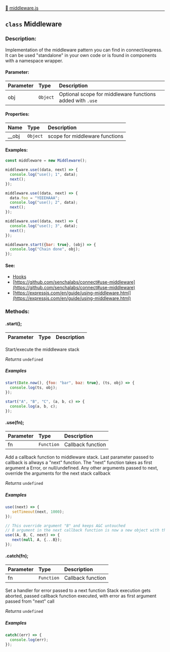 <div class="mb-0">
    🔗 <a class="source-code" target="_blank"
        href="https://github.com/OpenHausIO/backend/blob/dev&#x2F;system&#x2F;middleware.js">middleware.js</a>
</div>
<hr style="margin: 0 !important" />

<!-- CLASS -->

<!-- GENERAL -->
## `class` Middleware 
### Description:

Implementation of the middleware pattern you can find in connect/express.
It can be used "standalone" in your own code or is found in components with a namespace wrapper.

<!-- GENERAL -->

<!-- PARAMETER -->
#### Parameter:
| Parameter | Type       | Description    |
| :-------- | :--------- |:------------- |
| obj | `Object` |  Optional <this> scope for middleware functions added with `.use` |
<!-- PARAMETER -->

<!-- PROPERTIES -->
#### Properties:
| Name | Type | Description |
| :---- | :-------- | :----------- |
| __obj | `Object` | <this> scope for middleware functions |
<!-- PROPERTIES -->

<!-- EVENTS -->
<!-- EVENTS -->

<!-- EXAMPLES -->
#### Examples:
        
```js
const middleware = new Middleware();

middleware.use((data, next) => {
  console.log("use(); 1", data);
  next();
});

middleware.use((data, next) => {
  data.foo = "YEEEHAAA";
  console.log("use(); 2", data);
  next();
});

middleware.use((data, next) => {
  console.log("use(); 3", data);
  next();
});

middleware.start({bar: true}, (obj) => {
  console.log("Chain done", obj);
});
```

<!-- EXAMPLES -->

<!-- LINKS -->
#### See:
- [Hooks](/backend/system/hooks.js)<br />
- [https://github.com/senchalabs/connect#use-middleware](https://github.com/senchalabs/connect#use-middleware)<br />
- [https://expressjs.com/en/guide/using-middleware.html](https://expressjs.com/en/guide/using-middleware.html)<br />
<!-- LINKS -->

<!-- CLASS -->



<!-- METHODS -->
### Methods:
####  .start();  

| Parameter | Type       | Description    |
| :-------- | :--------- |:------------- |


Start/execute the middleware stack 


*Returns*   `undefined`   

##### Examples
    
```js
start(Date.now(), {foo: "bar", baz: true}, (ts, obj) => {
  console.log(ts, obj);
});
```

    
```js
start("A", "B", "C", (a, b, c) => {
  console.log(a, b, c);
});
```

<!-- LINKS -->
<!-- LINKS -->

####  .use(fn);  

| Parameter | Type       | Description    |
| :-------- | :--------- |:------------- |
| fn | `Function` |  Callback function |


Add a callback function to middleware stack.
Last parameter passed to callback is allways a "next" function.
The "next" function takes as first argument a Error, or null/undefined.
Any other arguments passed to next, override the arguments for the next stack callback


*Returns*   `undefined`   

##### Examples
    
```js
use((next) => {
   setTimeout(next, 1000);
});
```

    
```js
// This override argument "B" and keeps A&C untouched
// B argument in the next callback function is now a new object with the properties of B (shallow copy)
use((A, B, C, next) => {
   next(null, A, {...B});
});
```

<!-- LINKS -->
<!-- LINKS -->

####  .catch(fn);  

| Parameter | Type       | Description    |
| :-------- | :--------- |:------------- |
| fn | `Function` |  Callback function |


Set a handler for error passed to a next function
Stack execution gets aborted, passed callback function executed, 
with error as first argument passed from "next" call


*Returns*   `undefined`   

##### Examples
    
```js
catch((err) => {
  console.log(err);
});
```

<!-- LINKS -->
<!-- LINKS -->

<!-- METHODS -->



<!-- DESCRIPTION -->
<!-- DESCRIPTION -->